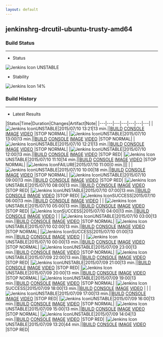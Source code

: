 ```yaml
---
layout: default
---
```

## jenkinshrg-drcutil-ubuntu-trusty-amd64
### Build Status
___
* Status
  
![Jenkins Icon](http://jenkinshrg.github.io/images/48x48/yellow.png)
UNSTABLE
  
* Stability
  
![Jenkins Icon](http://jenkinshrg.github.io/images/48x48/health-00to19.png)
14%
  
### Build History
___
* Latest Results
  
|Status|Time|Duration|Changes|Artifact|Note|
|---|---|---|---|---|---|---|
|![Jenkins Icon](http://jenkinshrg.github.io/images/24x24/yellow.png)UNSTABLE|2015/07/10 13:21|13 min.||[BUILD](https://drive.google.com/file/d/0B54sHwaxmuM4c2lsdGcyRzZOTE0/view?usp=drivesdk) [CONSOLE](https://drive.google.com/file/d/0B54sHwaxmuM4LVBtVzdjRkY2b2s/view?usp=drivesdk) [IMAGE](https://drive.google.com/file/d/0B54sHwaxmuM4ZVB4VHJJQjc5NE0/edit?usp=drivesdk) [VIDEO](https://drive.google.com/file/d/0B54sHwaxmuM4M3ZWZE9qTzBJUG8/edit?usp=drivesdk) |STOP NORMAL|
|![Jenkins Icon](http://jenkinshrg.github.io/images/24x24/yellow.png)UNSTABLE|2015/07/10 13:00|13 min.||[BUILD](https://drive.google.com/file/d/0B54sHwaxmuM4UUdQRVBFcTZ5VEE/view?usp=drivesdk) [CONSOLE](https://drive.google.com/file/d/0B54sHwaxmuM4X3dfd243ZjZIdmc/view?usp=drivesdk) [IMAGE](https://drive.google.com/file/d/0B54sHwaxmuM4NkliRE4tNnY1dHM/edit?usp=drivesdk) [VIDEO](https://drive.google.com/file/d/0B54sHwaxmuM4QlA3QUhzOGY4YUk/edit?usp=drivesdk) |STOP NORMAL|
|![Jenkins Icon](http://jenkinshrg.github.io/images/24x24/yellow.png)UNSTABLE|2015/07/10 12:21|13 min.||[BUILD](https://drive.google.com/file/d/0B54sHwaxmuM4c09zZ3RtYmlUeVk/view?usp=drivesdk) [CONSOLE](https://drive.google.com/file/d/0B54sHwaxmuM4ekZDUS1nbVJhVE0/view?usp=drivesdk) [IMAGE](https://drive.google.com/file/d/0B54sHwaxmuM4SFdpdlNyajJVaE0/edit?usp=drivesdk) [VIDEO](https://drive.google.com/file/d/0B54sHwaxmuM4eHV2Nl9KWlJBNUk/edit?usp=drivesdk) |STOP NORMAL|
|![Jenkins Icon](http://jenkinshrg.github.io/images/24x24/yellow.png)UNSTABLE|2015/07/10 12:00|13 min.||[BUILD](https://drive.google.com/file/d/0B54sHwaxmuM4Y3IxRW5FV0NCMG8/view?usp=drivesdk) [CONSOLE](https://drive.google.com/file/d/0B54sHwaxmuM4dDVraEpZUHlJck0/view?usp=drivesdk) [IMAGE](https://drive.google.com/file/d/0B54sHwaxmuM4eE1SeF9iQjcxQXc/edit?usp=drivesdk) [VIDEO](https://drive.google.com/file/d/0B54sHwaxmuM4ZnNWMzZ5OWlZdWc/edit?usp=drivesdk) |STOP RED|
|![Jenkins Icon](http://jenkinshrg.github.io/images/24x24/yellow.png)UNSTABLE|2015/07/10 11:10|14 min.||[BUILD](https://drive.google.com/file/d/0B54sHwaxmuM4R1ZCR1dxbWU3U1E/view?usp=drivesdk) [CONSOLE](https://drive.google.com/file/d/0B54sHwaxmuM4NkRQa182ZldkSWM/view?usp=drivesdk) [IMAGE](https://drive.google.com/file/d/0B54sHwaxmuM4YWoxc3BLZ0hsTTg/edit?usp=drivesdk) [VIDEO](https://drive.google.com/file/d/0B54sHwaxmuM4Y3JydzVxNkVHbUk/edit?usp=drivesdk) |STOP NORMAL|
|![Jenkins Icon](http://jenkinshrg.github.io/images/24x24/red.png)FAILURE|2015/07/10 11:00|0 min.||| |
|![Jenkins Icon](http://jenkinshrg.github.io/images/24x24/yellow.png)UNSTABLE|2015/07/10 10:00|18 min.||[BUILD](https://drive.google.com/file/d/0B54sHwaxmuM4VExWZ3RpQV84eDg/view?usp=drivesdk) [CONSOLE](https://drive.google.com/file/d/0B54sHwaxmuM4Vl9LMjZ0SEFsZjg/view?usp=drivesdk) [IMAGE](https://drive.google.com/file/d/0B54sHwaxmuM4cV9TMUZHMzQ3NjA/edit?usp=drivesdk) [VIDEO](https://drive.google.com/file/d/0B54sHwaxmuM4djc5UXhubm5vaUk/edit?usp=drivesdk) |STOP NORMAL|
|![Jenkins Icon](http://jenkinshrg.github.io/images/24x24/yellow.png)UNSTABLE|2015/07/10 09:00|13 min.||[BUILD](https://drive.google.com/file/d/0B54sHwaxmuM4eHdxQW5XVlA5U0U/view?usp=drivesdk) [CONSOLE](https://drive.google.com/file/d/0B54sHwaxmuM4UVRKX2dMbGlLRlU/view?usp=drivesdk) [IMAGE](https://drive.google.com/file/d/0B54sHwaxmuM4UUNFdU16VVNqWTQ/edit?usp=drivesdk) [VIDEO](https://drive.google.com/file/d/0B54sHwaxmuM4Ni1adHRac2d5WmM/edit?usp=drivesdk) |STOP RED|
|![Jenkins Icon](http://jenkinshrg.github.io/images/24x24/yellow.png)UNSTABLE|2015/07/10 08:00|13 min.||[BUILD](https://drive.google.com/file/d/0B54sHwaxmuM4R0lmbnRWUWFjNU0/view?usp=drivesdk) [CONSOLE](https://drive.google.com/file/d/0B54sHwaxmuM4bDJNZk83VnpzZ00/view?usp=drivesdk) [IMAGE](https://drive.google.com/file/d/0B54sHwaxmuM4VXRNQk5FYVNYQkk/edit?usp=drivesdk) [VIDEO](https://drive.google.com/file/d/0B54sHwaxmuM4QkZ4RFpsQndEQ0k/edit?usp=drivesdk) |STOP RED|
|![Jenkins Icon](http://jenkinshrg.github.io/images/24x24/yellow.png)UNSTABLE|2015/07/10 07:00|13 min.||[BUILD](https://drive.google.com/file/d/0B54sHwaxmuM4RG1QeVpBeVBMN3M/view?usp=drivesdk) [CONSOLE](https://drive.google.com/file/d/0B54sHwaxmuM4UFQ0dW9SWDRRckk/view?usp=drivesdk) [IMAGE](https://drive.google.com/file/d/0B54sHwaxmuM4QTFFaFZhSlJpOTg/edit?usp=drivesdk) [VIDEO](https://drive.google.com/file/d/0B54sHwaxmuM4Y3J5TTZYVTZqWVk/edit?usp=drivesdk) |STOP RED|
|![Jenkins Icon](http://jenkinshrg.github.io/images/24x24/blue.png)SUCCESS|2015/07/10 06:00|13 min.||[BUILD](https://drive.google.com/file/d/0B54sHwaxmuM4V2NDT2ZPV25zd0k/view?usp=drivesdk) [CONSOLE](https://drive.google.com/file/d/0B54sHwaxmuM4M2ZkSFZRZ084V3M/view?usp=drivesdk) [IMAGE](https://drive.google.com/file/d/0B54sHwaxmuM4aExLeVpsclJrZzg/view?usp=drivesdk) [VIDEO](https://drive.google.com/file/d/0B54sHwaxmuM4QUw1UEJfZy04c1E/view?usp=drivesdk) | |
|![Jenkins Icon](http://jenkinshrg.github.io/images/24x24/yellow.png)UNSTABLE|2015/07/10 05:00|13 min.||[BUILD](https://drive.google.com/file/d/0B54sHwaxmuM4VDVtWVBZRTh1ams/view?usp=drivesdk) [CONSOLE](https://drive.google.com/file/d/0B54sHwaxmuM4Q0RCMVk3WVcxdHc/view?usp=drivesdk) [IMAGE](https://drive.google.com/file/d/0B54sHwaxmuM4cFBzVnItSWxUZEU/view?usp=drivesdk) [VIDEO](https://drive.google.com/file/d/0B54sHwaxmuM4VjBUN2xaX0dWM0E/view?usp=drivesdk) |STOP RED|
|![Jenkins Icon](http://jenkinshrg.github.io/images/24x24/blue.png)SUCCESS|2015/07/10 04:00|13 min.||[BUILD](https://drive.google.com/file/d/0B54sHwaxmuM4ZERSQjA4MUhUSFU/view?usp=drivesdk) [CONSOLE](https://drive.google.com/file/d/0B54sHwaxmuM4UDBZWmU3QVpCcE0/view?usp=drivesdk) [IMAGE](https://drive.google.com/file/d/0B54sHwaxmuM4ZnBGc1dPZzVSc0U/view?usp=drivesdk) [VIDEO](https://drive.google.com/file/d/0B54sHwaxmuM4UmRmS21QcWY4aFU/view?usp=drivesdk) | |
|![Jenkins Icon](http://jenkinshrg.github.io/images/24x24/yellow.png)UNSTABLE|2015/07/10 03:00|13 min.||[BUILD](https://drive.google.com/file/d/0B54sHwaxmuM4UGU5bWp5LXROUUE/view?usp=drivesdk) [CONSOLE](https://drive.google.com/file/d/0B54sHwaxmuM4WlJzRWNFTXlwTk0/view?usp=drivesdk) [IMAGE](https://drive.google.com/file/d/0B54sHwaxmuM4Qjl4eTZLZzhsdFE/view?usp=drivesdk) [VIDEO](https://drive.google.com/file/d/0B54sHwaxmuM4NGxzWU5Ya3FOWDQ/view?usp=drivesdk) |STOP NORMAL|
|![Jenkins Icon](http://jenkinshrg.github.io/images/24x24/yellow.png)UNSTABLE|2015/07/10 02:00|13 min.||[BUILD](https://drive.google.com/file/d/0B54sHwaxmuM4ZjNULTAzR0dPcjQ/view?usp=drivesdk) [CONSOLE](https://drive.google.com/file/d/0B54sHwaxmuM4Rlo4ejJmTGF5QlE/view?usp=drivesdk) [IMAGE](https://drive.google.com/file/d/0B54sHwaxmuM4YXJkdG5KWktCOU0/edit?usp=drivesdk) [VIDEO](https://drive.google.com/file/d/0B54sHwaxmuM4aENGVnp4djlKMTQ/edit?usp=drivesdk) |STOP NORMAL|
|![Jenkins Icon](http://jenkinshrg.github.io/images/24x24/blue.png)SUCCESS|2015/07/10 01:00|13 min.||[BUILD](https://drive.google.com/file/d/0B54sHwaxmuM4QmpCWkw1OFFzZ1E/view?usp=drivesdk) [CONSOLE](https://drive.google.com/file/d/0B54sHwaxmuM4QlVWU2hUQmxBOWs/view?usp=drivesdk) [IMAGE](https://drive.google.com/file/d/0B54sHwaxmuM4RTNUUDVZTzBrdWM/edit?usp=drivesdk) [VIDEO](https://drive.google.com/file/d/0B54sHwaxmuM4UkdIUTF5SHV0Q2s/edit?usp=drivesdk) | |
|![Jenkins Icon](http://jenkinshrg.github.io/images/24x24/yellow.png)UNSTABLE|2015/07/10 00:00|13 min.||[BUILD](https://drive.google.com/file/d/0B54sHwaxmuM4Ym5Bd1MzeWdNT0U/view?usp=drivesdk) [CONSOLE](https://drive.google.com/file/d/0B54sHwaxmuM4akw3cFI4RmdzR2M/view?usp=drivesdk) [IMAGE](https://drive.google.com/file/d/0B54sHwaxmuM4enlDWVUwSlhQZ1U/edit?usp=drivesdk) [VIDEO](https://drive.google.com/file/d/0B54sHwaxmuM4b3lpcl9fU0VNU2c/edit?usp=drivesdk) |STOP NORMAL|
|![Jenkins Icon](http://jenkinshrg.github.io/images/24x24/yellow.png)UNSTABLE|2015/07/09 23:00|13 min.||[BUILD](https://drive.google.com/file/d/0B54sHwaxmuM4TWowbk1MYWk2bzA/view?usp=drivesdk) [CONSOLE](https://drive.google.com/file/d/0B54sHwaxmuM4ZHozYVk0Q240Q2M/view?usp=drivesdk) [IMAGE](https://drive.google.com/file/d/0B54sHwaxmuM4NDZ5SDAySXJYV00/edit?usp=drivesdk) [VIDEO](https://drive.google.com/file/d/0B54sHwaxmuM4WHhhM1A4cklNLXM/edit?usp=drivesdk) |STOP NORMAL|
|![Jenkins Icon](http://jenkinshrg.github.io/images/24x24/yellow.png)UNSTABLE|2015/07/09 22:00|13 min.||[BUILD](https://drive.google.com/file/d/0B54sHwaxmuM4QklEUGx2amwyWUU/view?usp=drivesdk) [CONSOLE](https://drive.google.com/file/d/0B54sHwaxmuM4TGo0RGV6STZMRTA/view?usp=drivesdk) [IMAGE](https://drive.google.com/file/d/0B54sHwaxmuM4VVdnTHRkSERYOGM/edit?usp=drivesdk) [VIDEO](https://drive.google.com/file/d/0B54sHwaxmuM4VzZEYm83cVJpUjg/edit?usp=drivesdk) |STOP RED|
|![Jenkins Icon](http://jenkinshrg.github.io/images/24x24/yellow.png)UNSTABLE|2015/07/09 21:00|13 min.||[BUILD](https://drive.google.com/file/d/0B54sHwaxmuM4RWNyUnFCWHVacWM/view?usp=drivesdk) [CONSOLE](https://drive.google.com/file/d/0B54sHwaxmuM4eldWVDlaNmFLOXM/view?usp=drivesdk) [IMAGE](https://drive.google.com/file/d/0B54sHwaxmuM4b2NsLWJad0RlLUE/edit?usp=drivesdk) [VIDEO](https://drive.google.com/file/d/0B54sHwaxmuM4Q0pFMFdnRTdWbGs/edit?usp=drivesdk) |STOP RED|
|![Jenkins Icon](http://jenkinshrg.github.io/images/24x24/yellow.png)UNSTABLE|2015/07/09 20:00|13 min.||[BUILD](https://drive.google.com/file/d/0B54sHwaxmuM4c29IQ0hUalEzUDA/view?usp=drivesdk) [CONSOLE](https://drive.google.com/file/d/0B54sHwaxmuM4dndTczR2bGlJWGs/view?usp=drivesdk) [IMAGE](https://drive.google.com/file/d/0B54sHwaxmuM4R0EtRWd0TV9sU2s/edit?usp=drivesdk) [VIDEO](https://drive.google.com/file/d/0B54sHwaxmuM4eW1LbjBMOWxuYVE/edit?usp=drivesdk) |STOP NORMAL|
|![Jenkins Icon](http://jenkinshrg.github.io/images/24x24/yellow.png)UNSTABLE|2015/07/09 19:00|13 min.||[BUILD](https://drive.google.com/file/d/0B54sHwaxmuM4bzJ2MHcxaEVZdTg/view?usp=drivesdk) [CONSOLE](https://drive.google.com/file/d/0B54sHwaxmuM4Tzl2SEE0S0dUMUE/view?usp=drivesdk) [IMAGE](https://drive.google.com/file/d/0B54sHwaxmuM4TVVFZlBJb2xGcnc/edit?usp=drivesdk) [VIDEO](https://drive.google.com/file/d/0B54sHwaxmuM4WUFWclN4Njc3U0k/edit?usp=drivesdk) |STOP NORMAL|
|![Jenkins Icon](http://jenkinshrg.github.io/images/24x24/blue.png)SUCCESS|2015/07/09 18:00|13 min.||[BUILD](https://drive.google.com/file/d/0B54sHwaxmuM4WnhkMEVYdGo3Z1E/view?usp=drivesdk) [CONSOLE](https://drive.google.com/file/d/0B54sHwaxmuM4a2FrSzBfbkpOLWs/view?usp=drivesdk) [IMAGE](https://drive.google.com/file/d/0B54sHwaxmuM4UmhIS294QjRBZjA/edit?usp=drivesdk) [VIDEO](https://drive.google.com/file/d/0B54sHwaxmuM4cVBXOW5mVERLdVU/edit?usp=drivesdk) | |
|![Jenkins Icon](http://jenkinshrg.github.io/images/24x24/yellow.png)UNSTABLE|2015/07/09 17:00|13 min.||[BUILD](https://drive.google.com/file/d/0B54sHwaxmuM4UERERHh1MFVCbm8/view?usp=drivesdk) [CONSOLE](https://drive.google.com/file/d/0B54sHwaxmuM4QTVISjRkTWhXUkU/view?usp=drivesdk) [IMAGE](https://drive.google.com/file/d/0B54sHwaxmuM4N25pWDQwekJTeDA/edit?usp=drivesdk) [VIDEO](https://drive.google.com/file/d/0B54sHwaxmuM4MHlCUU5yQ00ycFE/edit?usp=drivesdk) |STOP RED|
|![Jenkins Icon](http://jenkinshrg.github.io/images/24x24/yellow.png)UNSTABLE|2015/07/09 16:00|13 min.||[BUILD](https://drive.google.com/file/d/0B54sHwaxmuM4NWd5LXZjZlZKdzg/view?usp=drivesdk) [CONSOLE](https://drive.google.com/file/d/0B54sHwaxmuM4dHFuN3hrdTRZRms/view?usp=drivesdk) [IMAGE](https://drive.google.com/file/d/0B54sHwaxmuM4MGNmSHBBWmE3cUk/edit?usp=drivesdk) [VIDEO](https://drive.google.com/file/d/0B54sHwaxmuM4c0hGYzNoM25Ua00/edit?usp=drivesdk) |STOP NORMAL|
|![Jenkins Icon](http://jenkinshrg.github.io/images/24x24/yellow.png)UNSTABLE|2015/07/09 15:00|13 min.||[BUILD](https://drive.google.com/file/d/0B54sHwaxmuM4SjVXSHZuOXVWNmc/view?usp=drivesdk) [CONSOLE](https://drive.google.com/file/d/0B54sHwaxmuM4UHpKOHZ4Z3JjbXM/view?usp=drivesdk) [IMAGE](https://drive.google.com/file/d/0B54sHwaxmuM4RUxZX19uLXhyS2c/edit?usp=drivesdk) [VIDEO](https://drive.google.com/file/d/0B54sHwaxmuM4REpvTThhazFKZzA/edit?usp=drivesdk) |STOP NORMAL|
|![Jenkins Icon](http://jenkinshrg.github.io/images/24x24/yellow.png)UNSTABLE|2015/07/09 14:04|13 min.||[BUILD](https://drive.google.com/file/d/0B54sHwaxmuM4enRuUTluSXBNTjQ/view?usp=drivesdk) [CONSOLE](https://drive.google.com/file/d/0B54sHwaxmuM4bEZHa3dwUlRPNEU/view?usp=drivesdk) [IMAGE](https://drive.google.com/file/d/0B54sHwaxmuM4SC1TVW12UGprNVk/edit?usp=drivesdk) [VIDEO](https://drive.google.com/file/d/0B54sHwaxmuM4UjNUblM1RGNDb0E/edit?usp=drivesdk) |STOP RED|
|![Jenkins Icon](http://jenkinshrg.github.io/images/24x24/yellow.png)UNSTABLE|2015/07/09 13:20|44 min.||[BUILD](https://drive.google.com/file/d/0B54sHwaxmuM4UVgycGZCVGVGU1k/view?usp=drivesdk) [CONSOLE](https://drive.google.com/file/d/0B54sHwaxmuM4MWVmUVlwVEE5X1k/view?usp=drivesdk) [IMAGE](https://drive.google.com/file/d/0B54sHwaxmuM4X3Q3Ym5HZVlhWTA/edit?usp=drivesdk) [VIDEO](https://drive.google.com/file/d/0B54sHwaxmuM4Z2xiN2lxVFlrb3c/edit?usp=drivesdk) |STOP RED|
